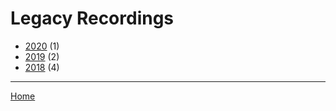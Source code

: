 # Legacy Recordings

  * [2020](./legacy-recordings-2020.md) (1)
  * [2019](./legacy-recordings-2019.md) (2)
  * [2018](./legacy-recordings-2018.md) (4)

----

[Home](../index.md)
